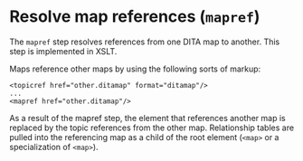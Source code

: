 # Resolve map references \(`mapref`\)

The `mapref` step resolves references from one DITA map to another. This step is implemented in XSLT.

Maps reference other maps by using the following sorts of markup:

```language-xml
<topicref href="other.ditamap" format="ditamap"/>
...
<mapref href="other.ditamap"/>
```

As a result of the mapref step, the element that references another map is replaced by the topic references from the other map. Relationship tables are pulled into the referencing map as a child of the root element \(`<map>` or a specialization of `<map>`\).


